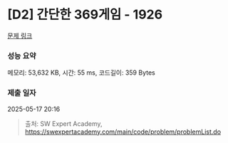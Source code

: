 # [D2] 간단한 369게임 - 1926 

[문제 링크](https://swexpertacademy.com/main/code/problem/problemDetail.do?contestProbId=AV5PTeo6AHUDFAUq) 

### 성능 요약

메모리: 53,632 KB, 시간: 55 ms, 코드길이: 359 Bytes

### 제출 일자

2025-05-17 20:16



> 출처: SW Expert Academy, https://swexpertacademy.com/main/code/problem/problemList.do